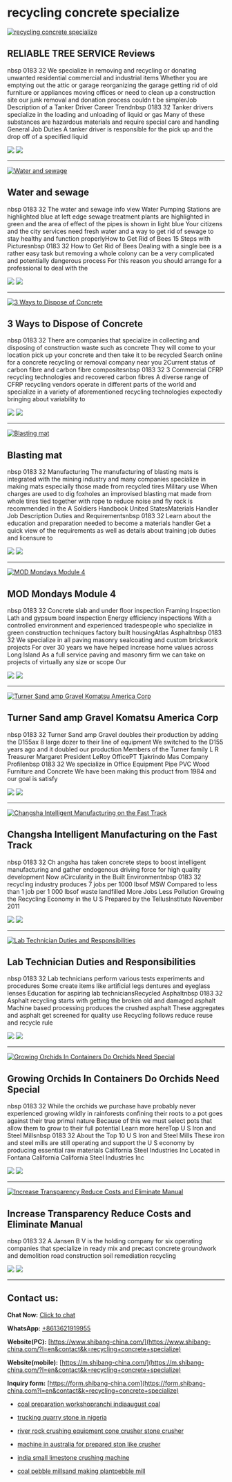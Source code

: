 # recycling concrete specialize

<a href="https://swt.shibang-china.com/?l=en&img&k=recycling+concrete+specialize" target="_blank">![recycling concrete specialize](http://static.shibang-china.com/all-800x300/483.jpg)</a>

## RELIABLE TREE SERVICE Reviews
nbsp 0183 32 We specialize in removing and recycling or donating unwanted residential commercial and industrial items Whether you are emptying out the attic or garage reorganizing the garage getting rid of old furniture or appliances moving offices or need to clean up a construction site our junk removal and donation process couldn t be simplerJob Description of a Tanker Driver Career Trendnbsp 0183 32 Tanker drivers specialize in the loading and unloading of liquid or gas Many of these substances are hazardous materials and require special care and handling General Job Duties A tanker driver is responsible for the pick up and the drop off of a specified liquid


<a href="https://whatsapp.shibangsoft.com/WhatsApp.php" target="_blank" title="WhatsApp">![](http://static.shibang-china.com/icon/whatsapp.png)</a> <a href="https://swt.shibang-china.com/?l=en&icon&k=recycling+concrete+specialize" target="_blank">![](http://static.shibang-china.com/icon/chat-en.png)</a>

---

<a href="https://swt.shibang-china.com/?l=en&img&k=recycling+concrete+specialize" target="_blank">![Water and sewage](http://static.shibang-china.com/all-800x300/1414.jpg)</a>

## Water and sewage
nbsp 0183 32 The water and sewage info view Water Pumping Stations are highlighted blue at left edge sewage treatment plants are highlighted in green and the area of effect of the pipes is shown in light blue Your citizens and the city services need fresh water and a way to get rid of sewage to stay healthy and function properlyHow to Get Rid of Bees 15 Steps with Picturesnbsp 0183 32 How to Get Rid of Bees Dealing with a single bee is a rather easy task but removing a whole colony can be a very complicated and potentially dangerous process For this reason you should arrange for a professional to deal with the


<a href="https://whatsapp.shibangsoft.com/WhatsApp.php" target="_blank" title="WhatsApp">![](http://static.shibang-china.com/icon/whatsapp.png)</a> <a href="https://swt.shibang-china.com/?l=en&icon&k=recycling+concrete+specialize" target="_blank">![](http://static.shibang-china.com/icon/chat-en.png)</a>

---

<a href="https://swt.shibang-china.com/?l=en&img&k=recycling+concrete+specialize" target="_blank">![3 Ways to Dispose of Concrete](http://static.shibang-china.com/all-800x300/282.jpg)</a>

## 3 Ways to Dispose of Concrete
nbsp 0183 32 There are companies that specialize in collecting and disposing of construction waste such as concrete They will come to your location pick up your concrete and then take it to be recycled Search online for a concrete recycling or removal company near you 2Current status of carbon fibre and carbon fibre compositesnbsp 0183 32 3 Commercial CFRP recycling technologies and recovered carbon fibres A diverse range of CFRP recycling vendors operate in different parts of the world and specialize in a variety of aforementioned recycling technologies expectedly bringing about variability to


<a href="https://whatsapp.shibangsoft.com/WhatsApp.php" target="_blank" title="WhatsApp">![](http://static.shibang-china.com/icon/whatsapp.png)</a> <a href="https://swt.shibang-china.com/?l=en&icon&k=recycling+concrete+specialize" target="_blank">![](http://static.shibang-china.com/icon/chat-en.png)</a>

---

<a href="https://swt.shibang-china.com/?l=en&img&k=recycling+concrete+specialize" target="_blank">![Blasting mat](http://static.shibang-china.com/all-800x300/1435.jpg)</a>

## Blasting mat
nbsp 0183 32 Manufacturing The manufacturing of blasting mats is integrated with the mining industry and many companies specialize in making mats especially those made from recycled tires Military use When charges are used to dig foxholes an improvised blasting mat made from whole tires tied together with rope to reduce noise and fly rock is recommended in the A Soldiers Handbook United StatesMaterials Handler Job Description Duties and Requirementsnbsp 0183 32 Learn about the education and preparation needed to become a materials handler Get a quick view of the requirements as well as details about training job duties and licensure to


<a href="https://whatsapp.shibangsoft.com/WhatsApp.php" target="_blank" title="WhatsApp">![](http://static.shibang-china.com/icon/whatsapp.png)</a> <a href="https://swt.shibang-china.com/?l=en&icon&k=recycling+concrete+specialize" target="_blank">![](http://static.shibang-china.com/icon/chat-en.png)</a>

---

<a href="https://swt.shibang-china.com/?l=en&img&k=recycling+concrete+specialize" target="_blank">![MOD Mondays Module 4](http://static.shibang-china.com/all-800x300/1309.jpg)</a>

## MOD Mondays Module 4
nbsp 0183 32 Concrete slab and under floor inspection Framing Inspection Lath and gypsum board inspection Energy efficiency inspections With a controlled environment and experienced tradespeople who specialize in green construction techniques factory built housingAtlas Asphaltnbsp 0183 32 We specialize in all paving masonry sealcoating and custom brickwork projects For over 30 years we have helped increase home values across Long Island As a full service paving and masonry firm we can take on projects of virtually any size or scope Our


<a href="https://whatsapp.shibangsoft.com/WhatsApp.php" target="_blank" title="WhatsApp">![](http://static.shibang-china.com/icon/whatsapp.png)</a> <a href="https://swt.shibang-china.com/?l=en&icon&k=recycling+concrete+specialize" target="_blank">![](http://static.shibang-china.com/icon/chat-en.png)</a>

---

<a href="https://swt.shibang-china.com/?l=en&img&k=recycling+concrete+specialize" target="_blank">![Turner Sand amp Gravel Komatsu America Corp](http://static.shibang-china.com/all-800x300/1479.jpg)</a>

## Turner Sand amp Gravel Komatsu America Corp
nbsp 0183 32 Turner Sand amp Gravel doubles their production by adding the D155ax 8 large dozer to their line of equipment We switched to the D155 years ago and it doubled our production Members of the Turner family L R Treasurer Margaret President LeRoy OfficePT Tjakrindo Mas Company Profilenbsp 0183 32 We specialize in Office Equipment Pipe PVC Wood Furniture and Concrete We have been making this product from 1984 and our goal is satisfy


<a href="https://whatsapp.shibangsoft.com/WhatsApp.php" target="_blank" title="WhatsApp">![](http://static.shibang-china.com/icon/whatsapp.png)</a> <a href="https://swt.shibang-china.com/?l=en&icon&k=recycling+concrete+specialize" target="_blank">![](http://static.shibang-china.com/icon/chat-en.png)</a>

---

<a href="https://swt.shibang-china.com/?l=en&img&k=recycling+concrete+specialize" target="_blank">![Changsha Intelligent Manufacturing on the Fast Track](http://static.shibang-china.com/all-800x300/723.jpg)</a>

## Changsha Intelligent Manufacturing on the Fast Track
nbsp 0183 32 Ch angsha has taken concrete steps to boost intelligent manufacturing and gather endogenous driving force for high quality development Now aCircularity in the Built Environmentnbsp 0183 32 recycling industry produces 7 jobs per 1000 lbsof MSW Compared to less than 1 job per 1 000 lbsof waste landfilled More Jobs Less Pollution Growing the Recycling Economy in the U S Prepared by the TellusInstitute November 2011


<a href="https://whatsapp.shibangsoft.com/WhatsApp.php" target="_blank" title="WhatsApp">![](http://static.shibang-china.com/icon/whatsapp.png)</a> <a href="https://swt.shibang-china.com/?l=en&icon&k=recycling+concrete+specialize" target="_blank">![](http://static.shibang-china.com/icon/chat-en.png)</a>

---

<a href="https://swt.shibang-china.com/?l=en&img&k=recycling+concrete+specialize" target="_blank">![Lab Technician Duties and Responsibilities](http://static.shibang-china.com/all-800x300/1128.jpg)</a>

## Lab Technician Duties and Responsibilities
nbsp 0183 32 Lab technicians perform various tests experiments and procedures Some create items like artificial legs dentures and eyeglass lenses Education for aspiring lab techniciansRecycled Asphaltnbsp 0183 32 Asphalt recycling starts with getting the broken old and damaged asphalt Machine based processing produces the crushed asphalt These aggregates and asphalt get screened for quality use Recycling follows reduce reuse and recycle rule


<a href="https://whatsapp.shibangsoft.com/WhatsApp.php" target="_blank" title="WhatsApp">![](http://static.shibang-china.com/icon/whatsapp.png)</a> <a href="https://swt.shibang-china.com/?l=en&icon&k=recycling+concrete+specialize" target="_blank">![](http://static.shibang-china.com/icon/chat-en.png)</a>

---

<a href="https://swt.shibang-china.com/?l=en&img&k=recycling+concrete+specialize" target="_blank">![Growing Orchids In Containers Do Orchids Need Special](http://static.shibang-china.com/all-800x300/1168.jpg)</a>

## Growing Orchids In Containers Do Orchids Need Special
nbsp 0183 32 While the orchids we purchase have probably never experienced growing wildly in rainforests confining their roots to a pot goes against their true primal nature Because of this we must select pots that allow them to grow to their full potential Learn more hereTop U S Iron and Steel Millsnbsp 0183 32 About the Top 10 U S Iron and Steel Mills These iron and steel mills are still operating and support the U S economy by producing essential raw materials California Steel Industries Inc Located in Fontana California California Steel Industries Inc


<a href="https://whatsapp.shibangsoft.com/WhatsApp.php" target="_blank" title="WhatsApp">![](http://static.shibang-china.com/icon/whatsapp.png)</a> <a href="https://swt.shibang-china.com/?l=en&icon&k=recycling+concrete+specialize" target="_blank">![](http://static.shibang-china.com/icon/chat-en.png)</a>

---

<a href="https://swt.shibang-china.com/?l=en&img&k=recycling+concrete+specialize" target="_blank">![Increase Transparency Reduce Costs and Eliminate Manual](http://static.shibang-china.com/all-800x300/1113.jpg)</a>

## Increase Transparency Reduce Costs and Eliminate Manual
nbsp 0183 32 A Jansen B V is the holding company for six operating companies that specialize in ready mix and precast concrete groundwork and demolition road construction soil remediation recycling

<a href="https://whatsapp.shibangsoft.com/WhatsApp.php" target="_blank" title="WhatsApp">![](http://static.shibang-china.com/icon/whatsapp.png)</a> <a href="https://swt.shibang-china.com/?l=en&icon&k=recycling+concrete+specialize" target="_blank">![](http://static.shibang-china.com/icon/chat-en.png)</a>

---
## Contact us:

**Chat Now:** [Click to chat](https://swt.shibang-china.com?l=en&contact&k=recycling+concrete+specialize)

**WhatsApp:**  [+8613621919955](https://whatsapp.shibangsoft.com/WhatsApp.php)

**Website(PC):** [https://www.shibang-china.com/](https://www.shibang-china.com/?l=en&contact&k=recycling+concrete+specialize)

**Website(mobile):** [https://m.shibang-china.com/](https://m.shibang-china.com/?l=en&contact&k=recycling+concrete+specialize)

**Inquiry form:** [https://form.shibang-china.com](https://form.shibang-china.com?l=en&contact&k=recycling+concrete+specialize)

* [coal preparation workshopranchi indiaaugust coal](../162/coal%20preparation%20workshopranchi%20indiaaugust%20coal.md)

* [trucking quarry stone in nigeria](../168/trucking%20quarry%20stone%20in%20nigeria.md)

* [river rock crushing equipment cone crusher stone crusher](../166/river%20rock%20crushing%20equipment%20cone%20crusher%20stone%20crusher.md)

* [machine in australia for prepared ston like crusher](../169/machine%20in%20australia%20for%20prepared%20ston%20like%20crusher.md)

* [india small limestone crushing machine](../161/india%20small%20limestone%20crushing%20machine.md)

* [coal pebble millsand making plantpebble mill](../168/coal%20pebble%20millsand%20making%20plantpebble%20mill.md)